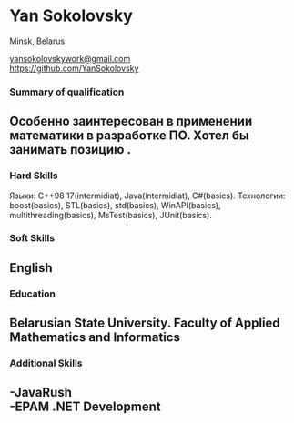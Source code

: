 # Yan Sokolovsky #

Minsk, Belarus

yansokolovskywork@gmail.com      
https://github.com/YanSokolovsky

### __Summary of qualification__ ###

Особенно заинтересован в применении математики в разработке ПО.  Хотел бы занимать позицию  . 
-------------------------------------------------------------------------------------------------------------------------------------
### __Hard Skills__ ###

Языки: C++98 17(intermidiat), Java(intermidiat), C#(basics).
Технологии: boost(basics), STL(basics), std(basics), WinAPI(basics), multithreading(basics), MsTest(basics), JUnit(basics).
### __Soft Skills__ ###

English
------------------------------------------------------------------------------------------------------------------------------------
### __Education__ ###

Belarusian State University. Faculty of Applied Mathematics and Informatics
------------------------------------------------------------------------------------------------------------------------------------
### __Additional Skills__ ###

-JavaRush               
-EPAM .NET Development
-------------------------------------------------------------------------------------------------------------------------------------




